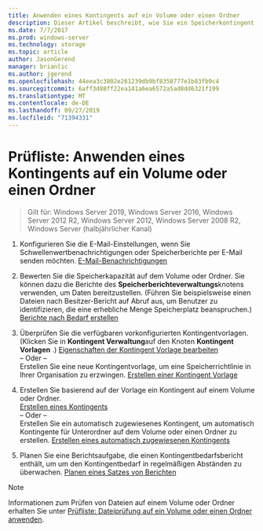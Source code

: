 ```yaml
---
title: Anwenden eines Kontingents auf ein Volume oder einen Ordner
description: Dieser Artikel beschreibt, wie Sie ein Speicherkontingent auf ein Volume oder einen Ordner anwenden.
ms.date: 7/7/2017
ms.prod: windows-server
ms.technology: storage
ms.topic: article
author: JasonGerend
manager: brianlic
ms.author: jgerend
ms.openlocfilehash: 44eea3c3802e261239db9bf8350777e1b83fb9c4
ms.sourcegitcommit: 6aff3d88ff22ea141a6ea6572a5ad8dd6321f199
ms.translationtype: MT
ms.contentlocale: de-DE
ms.lasthandoff: 09/27/2019
ms.locfileid: "71394331"
---
```

# <a name="checklist-apply-a-quota-to-a-volume-or-folder"></a>Prüfliste: Anwenden eines Kontingents auf ein Volume oder einen Ordner

> Gilt für: Windows Server 2019, Windows Server 2016, Windows Server 2012 R2, Windows Server 2012, Windows Server 2008 R2, Windows Server (halbjährlicher Kanal)

1. Konfigurieren Sie die E-Mail-Einstellungen, wenn Sie Schwellenwertbenachrichtigungen oder Speicherberichte per E-Mail senden möchten. [E-Mail-Benachrichtigungen](configure-email-notifications.md)

2. Bewerten Sie die Speicherkapazität auf dem Volume oder Ordner. Sie können dazu die Berichte des **Speicherberichteverwaltungs**knotens verwenden, um Daten bereitzustellen. (Führen Sie beispielsweise einen Dateien nach Besitzer-Bericht auf Abruf aus, um Benutzer zu identifizieren, die eine erhebliche Menge Speicherplatz beanspruchen.) [Berichte nach Bedarf erstellen](generate-reports-on-demand.md)

3. Überprüfen Sie die verfügbaren vorkonfigurierten Kontingentvorlagen. (Klicken Sie in **Kontingent Verwaltung**auf den Knoten **Kontingent Vorlagen** .) [Eigenschaften der Kontingent Vorlage bearbeiten](edit-quota-template-properties.md) 
<br />– Oder – <br /> Erstellen Sie eine neue Kontingentvorlage, um eine Speicherrichtlinie in Ihrer Organisation zu erzwingen. [Erstellen einer Kontingent Vorlage](create-quota-template.md)

4. Erstellen Sie basierend auf der Vorlage ein Kontingent auf einem Volume oder Ordner.  
 [Erstellen eines Kontingents](create-quota.md) <br /> – Oder – <br /> Erstellen Sie ein automatisch zugewiesenes Kontingent, um automatisch Kontingente für Unterordner auf dem Volume oder einen Ordner zu erstellen. [Erstellen eines automatisch zugewiesenen Kontingents](create-auto-apply-quota.md)

6. Planen Sie eine Berichtsaufgabe, die einen Kontingentbedarfsbericht enthält, um um den Kontingentbedarf in regelmäßigen Abständen zu überwachen. [Planen eines Satzes von Berichten](schedule-set-of-reports.md)

> [!Note]
> Informationen zum Prüfen von Dateien auf einem Volume oder Ordner erhalten Sie unter [Prüfliste: Dateiprüfung auf ein Volume oder einen Ordner anwenden](checklist-apply-file-screen-to-volume-or-folder.md).












